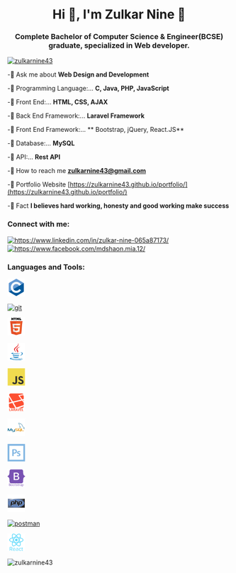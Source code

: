 
<h1 align="center">Hi 👋, I'm Zulkar Nine 👋</h1>
<h3 align="center">Complete Bachelor of Computer Science & Engineer(BCSE) graduate, specialized in Web developer.</h3>


<!-- <p align="left"> <a href="https://github.com/ryo-ma/github-profile-trophy"><img src="https://github-profile-trophy.vercel.app/?username=zulkarnine43" alt="zulkarnine43" /></a> </p> -->
<p align="left"> <a href="https://github.com/ryo-ma/github-profile-trophy"><img src="https://github-profile-trophy.vercel.app/?username=zulkarnine43&theme=flat" alt="zulkarnine43" /></a> </p>

-💬 Ask me about **Web Design and Development**

-💬 Programming Language:... **C, Java, PHP, JavaScript**

-💬 Front End:... **HTML, CSS, AJAX**

-💬 Back End Framework:... **Laravel Framework**

-💬 Front End Framework:... ** Bootstrap, jQuery, React.JS**

-💬 Database:... **MySQL**

-💬 API:... **Rest API**

-💬 How to reach me **zulkarnine43@gmail.com**

-💬 Portfolio Website [https://zulkarnine43.github.io/portfolio/](https://zulkarnine43.github.io/portfolio/)

-💬 Fact **I believes hard working, honesty and good working make success**

<h3 align="left">Connect with me:</h3>
<p align="left">
<a href="https://linkedin.com/in/https://www.linkedin.com/in/zulkar-nine-065a87173/" target="blank"><img align="center" src="https://raw.githubusercontent.com/rahuldkjain/github-profile-readme-generator/master/src/images/icons/Social/linked-in-alt.svg" alt="https://www.linkedin.com/in/zulkar-nine-065a87173/" height="30" width="40" /></a>
<a href="https://fb.com/https://www.facebook.com/mdshaon.mia.12/" target="blank"><img align="center" src="https://raw.githubusercontent.com/rahuldkjain/github-profile-readme-generator/master/src/images/icons/Social/facebook.svg" alt="https://www.facebook.com/mdshaon.mia.12/" height="30" width="40" /></a>
</p>

<h3 align="left">Languages and Tools:</h3>
<p align="left">  
  
  <a href="https://www.cprogramming.com/" target="_blank"> <img src="https://raw.githubusercontent.com/devicons/devicon/master/icons/c/c-original.svg" alt="c" width="40" height="40"/> </a>  
  
 <a href="https://git-scm.com/" target="_blank"> <img src="https://www.vectorlogo.zone/logos/git-scm/git-scm-icon.svg" alt="git" width="40" height="40"/> </a>  
  
  <a href="https://www.w3schools.com/html/" target="_blank"> <img src="https://raw.githubusercontent.com/devicons/devicon/master/icons/html5/html5-original-wordmark.svg" alt="html5" width="40" height="40"/> </a> 
  
  <a href="https://www.java.com" target="_blank"> <img src="https://raw.githubusercontent.com/devicons/devicon/master/icons/java/java-original.svg" alt="java" width="40" height="40"/> </a> 
  
  <a href="https://developer.mozilla.org/en-US/docs/Web/JavaScript" target="_blank"> <img src="https://raw.githubusercontent.com/devicons/devicon/master/icons/javascript/javascript-original.svg" alt="javascript" width="40" height="40"/> </a>
  
  <a href="https://laravel.com/" target="_blank"> <img src="https://raw.githubusercontent.com/devicons/devicon/master/icons/laravel/laravel-plain-wordmark.svg" alt="laravel" width="40" height="40"/>

</a> <a href="https://www.mysql.com/" target="_blank"> <img src="https://raw.githubusercontent.com/devicons/devicon/master/icons/mysql/mysql-original-wordmark.svg" alt="mysql" width="40" height="40"/> </a> 

<a href="https://www.photoshop.com/en" target="_blank"> <img src="https://raw.githubusercontent.com/devicons/devicon/master/icons/photoshop/photoshop-line.svg" alt="photoshop" width="40" height="40"/> </a> 

<a href="https://getbootstrap.com" target="_blank"> <img src="https://raw.githubusercontent.com/devicons/devicon/master/icons/bootstrap/bootstrap-plain-wordmark.svg" alt="bootstrap" width="40" height="40"/> </a>

<a href="https://www.php.net" target="_blank"> <img src="https://raw.githubusercontent.com/devicons/devicon/master/icons/php/php-original.svg" alt="php" width="40" height="40"/> </a> 

<a href="https://postman.com" target="_blank"> <img src="https://www.vectorlogo.zone/logos/getpostman/getpostman-icon.svg" alt="postman" width="40" height="40"/> </a> 

<a href="https://reactjs.org/" target="_blank"> <img src="https://raw.githubusercontent.com/devicons/devicon/master/icons/react/react-original-wordmark.svg" alt="react" width="40" height="40"/> </a>  

<!-- <a href="https://vuejs.org/" target="_blank"> <img src="https://raw.githubusercontent.com/devicons/devicon/master/icons/vuejs/vuejs-original-wordmark.svg" alt="vuejs" width="40" height="40"/> </a> </p> -->

<p><img align="left" src="https://github-readme-stats.vercel.app/api/top-langs?username=zulkarnine43&show_icons=true&locale=en&layout=compact" alt="zulkarnine43" /></p>

<!-- <p>&nbsp;<img align="center" src="https://github-readme-stats.vercel.app/api?username=zulkarnine43&show_icons=true&locale=en" alt="zulkarnine43" /></p> -->




